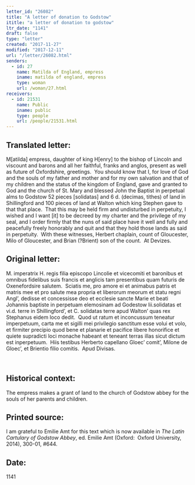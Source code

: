 ```yaml
---
letter_id: "26082"
title: "A letter of donation to Godstow"
ititle: "a letter of donation to godstow"
ltr_date: "1141"
draft: false
type: "letter"
created: "2017-11-27"
modified: "2017-12-11"
url: "/letter/26082.html"
senders:
  - id: 27
    name: Matilda of England, empress
    iname: matilda of england, empress
    type: woman
    url: /woman/27.html
receivers:
  - id: 21531
    name: Public
    iname: public
    type: people
    url: /people/21531.html
---
```

<h2> Translated letter:</h2><p>M[atilda] empress, daughter of king H[enry] to the bishop of Lincoln and viscount and barons and all her faithful, franks and anglos, present as well as future of Oxfordshire, greetings.&nbsp; You should know that I, for love of God and the souls of my father and mother and for my own salvation and that of my children and the status of the kingdom of England, gave and granted to God and the church of St. Mary and blessed John the Baptist in perpetual alms to Godstow 52 pieces [solidatas] and 6 d. (decimas, tithes) of land in Shillingford and 100 pieces of land at Walton which king Stephen gave to that that place.&nbsp; That this may be held firm and undisturbed in perpetuity, I wished and I want [it] to be decreed by my charter and the privilege of my seal, and I order firmly that the nuns of said place have it well and fully and peacefully freely honorably and quit and that they hold those lands as said in perpetuity.&nbsp; With these witnesses, Herbert chaplain, count of Gloucester, Milo of Gloucester, and Brian (?Brient) son of the count.&nbsp; At Devizes.</p><h2 class="mt-4"> Original letter:</h2><p>M. imperatrix H. regis filia episcopo Lincolie et vicecomiti et baronibus et omnibus fidelibus suis francis et anglicis tam presentibus quam futuris de Oxenefordsire salutem.&nbsp; Sciatis me, pro amore ei et animabus patris et matris mee et pro salute mea propria et liberorum meorum et statu regni Angl’, dedisse et concessisse deo et ecclesie sancte Marie et beati Johannis baptiste in perpetuam elemosinam ad Godestow lii.solidatas et vi.d. terre in Shillingford’, et C. solidatas terre apud Walton’ quas rex Stephanus eidem loco dedit.&nbsp; Quod ut ratum et inconcussum teneatur imperpetuum, carta me et sigilli mei privilegio sanctitum esse volui et volo, et firmiter precipio quod bene et planarie et pacifice libere honorifice et quiete supradicti loci monache habeant et teneant terras illas sicut dictum est inperpetuum.&nbsp; Hiis testibus Herberto capellano Gloec’ comit’, Milone de Gloec’, et Brientio filio comitis.&nbsp; Apud Divisas.</p><p>&nbsp;</p><h2 class="mt-4"> Historical context:</h2><p>The empress makes a grant of land to the church of Godstow abbey for the souls of her parents and children.</p><h2 class="mt-4"> Printed source:</h2><p>I am grateful to Emilie Amt for this text which is now available in&nbsp;<i>The Latin Cartulary of Godstow Abbey</i>, ed. Emilie Amt (Oxford:&nbsp; Oxford University, 2014),&nbsp;300-01, #644.&nbsp;&nbsp;</p><h2 class="mt-4"> Date:</h2>1141